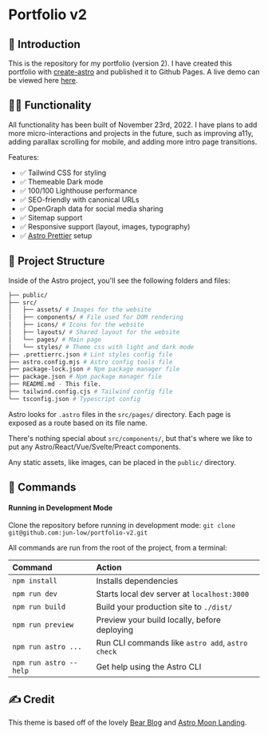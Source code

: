 # Portfolio v2


## 👋 Introduction

This is the repository for my portfolio (version 2). I have created this portfolio with [create-astro](https://astro.build/) and published it to Github Pages. A live demo can be viewed here [here](https://jun-low.github.io/).

## 🧑‍🚀 Functionality

All functionality has been built of November 23rd, 2022. I have plans to add more micro-interactions and projects in the future, such as improving a11y, adding parallax scrolling for mobile, and adding more intro page transitions.

Features:

- ✅ Tailwind CSS for styling
- ✅ Themeable Dark mode
- ✅ 100/100 Lighthouse performance
- ✅ SEO-friendly with canonical URLs
- ✅ OpenGraph data for social media sharing
- ✅ Sitemap support
- ✅ Responsive support (layout, images, typography)
- ✅ [Astro Prettier](https://github.com/withastro/prettier-plugin-astro) setup

## 🚀 Project Structure

Inside of the Astro project, you'll see the following folders and files:

```bash
├── public/
├── src/
│   ├── assets/ # Images for the website
│   ├── components/ # File used for DOM rendering
│   ├── icons/ # Icons for the website
│   ├── layouts/ # Shared layout for the website
│   └── pages/ # Main page
│   └── styles/ # Theme css with light and dark mode
├── .prettierrc.json # Lint styles config file
├── astro.config.mjs # Astro config tools file
├── package-lock.json # Npm package manager file
├── package.json # Npm package manager file
├── README.md - This file.
├── tailwind.config.cjs # Tailwind config file
└── tsconfig.json # Typescript config
```

Astro looks for `.astro` files in the `src/pages/` directory. Each page is exposed as a route based on its file name.

There's nothing special about `src/components/`, but that's where we like to put any Astro/React/Vue/Svelte/Preact components.

Any static assets, like images, can be placed in the `public/` directory.

## 🧞 Commands

#### Running in Development Mode

Clone the repository before running in development mode: `git clone git@github.com:jun-low/portfolio-v2.git`

All commands are run from the root of the project, from a terminal:

| Command                | Action                                           |
| :--------------------- | :----------------------------------------------- |
| `npm install`          | Installs dependencies                            |
| `npm run dev`          | Starts local dev server at `localhost:3000`      |
| `npm run build`        | Build your production site to `./dist/`          |
| `npm run preview`      | Preview your build locally, before deploying     |
| `npm run astro ...`    | Run CLI commands like `astro add`, `astro check` |
| `npm run astro --help` | Get help using the Astro CLI                     |

## ✍️ Credit

This theme is based off of the lovely [Bear Blog](https://github.com/HermanMartinus/bearblog/) and [Astro Moon Landing](https://github.com/mhyfritz/astro-landing-page).
